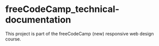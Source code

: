 # freeCodeCamp_technical-documentation

This project is part of the freeCodeCamp (new) responsive web design course.